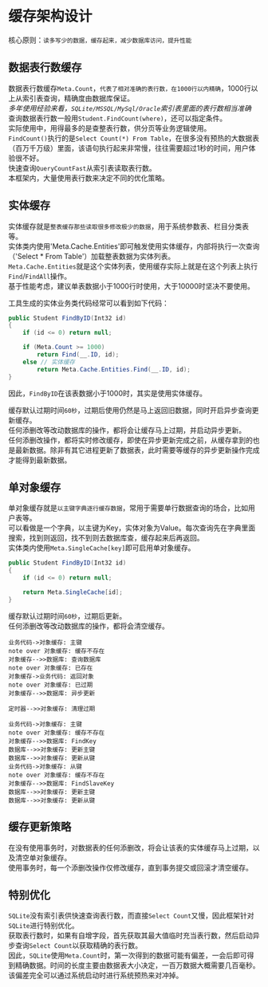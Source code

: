 ﻿# 缓存架构设计
核心原则：`读多写少的数据，缓存起来，减少数据库访问，提升性能`  

## 数据表行数缓存
数据表行数缓存`Meta.Count`，`代表了相对准确的表行数，在1000行以内精确`，1000行以上从索引表查询，精确度由数据库保证。  
*多年使用经验来看，`SQLite/MSSQL/MySql/Oracle`索引表里面的表行数相当准确*  
查询数据表行数一般用`Student.FindCount(where)`，还可以指定条件。  
实际使用中，用得最多的是查整表行数，供分页等业务逻辑使用。  
`FindCount()`执行的是`Select Count(*) From Table`，在很多没有预热的大数据表（百万千万级）里面，该语句执行起来非常慢，往往需要超过1秒的时间，用户体验很不好。  
快速查询`QueryCountFast`从索引表读取表行数。  
本框架内，大量使用表行数来决定不同的优化策略。  

## 实体缓存
实体缓存就是`整表缓存那些读取很多修改极少的数据`，用于系统参数表、栏目分类表等。  
实体类内使用'Meta.Cache.Entities'即可触发使用实体缓存，内部将执行一次查询（'Select * From Table'）加载整表数据为实体列表。  
`Meta.Cache.Entities`就是这个实体列表，使用缓存实际上就是在这个列表上执行`Find`/`FindAll`操作。  
基于性能考虑，建议单表数据小于1000行时使用，大于10000时坚决不要使用。  

工具生成的实体业务类代码经常可以看到如下代码：  
```csharp
public Student FindByID(Int32 id)
{
    if (id <= 0) return null;

    if (Meta.Count >= 1000)
        return Find(__.ID, id);
    else // 实体缓存
        return Meta.Cache.Entities.Find(__.ID, id);
}
```
因此，`FindByID`在该表数据小于1000时，其实是使用实体缓存。

缓存默认过期时间`60秒`，过期后使用仍然是马上返回旧数据，同时开启异步查询更新缓存。  
任何添删改等改动数据库的操作，都将会让缓存马上过期，并启动异步更新。  
任何添删改操作，都将实时修改缓存，即使在异步更新完成之前，从缓存拿到的也是最新数据。除非有其它进程更新了数据表，此时需要等缓存的异步更新操作完成才能得到最新数据。

## 单对象缓存
单对象缓存就是`以主键字典逐行缓存数据`，常用于需要单行数据查询的场合，比如用户表等。  
可以看做是一个字典，以主键为Key，实体对象为Value。每次查询先在字典里面搜索，找到则返回，找不到则去数据库查，缓存起来后再返回。  
实体类内使用`Meta.SingleCache[key]`即可启用单对象缓存。
```csharp
public Student FindByID(Int32 id)
{
    if (id <= 0) return null;

    return Meta.SingleCache[id];
}
```

缓存默认过期时间`60秒`，过期后更新。  
任何添删改等改动数据库的操作，都将会清空缓存。  

```sequence{theme="simple"}
业务代码->对象缓存: 主键
note over 对象缓存: 缓存不存在
对象缓存-->>数据库: 查询数据库
note over 对象缓存: 已存在
对象缓存->业务代码: 返回对象
note over 对象缓存: 已过期
对象缓存-->>数据库: 异步更新

定时器-->>对象缓存: 清理过期
```

```sequence{theme="simple"}
业务代码->对象缓存: 主键
note over 对象缓存: 缓存不存在
对象缓存-->>数据库: FindKey
数据库-->>对象缓存: 更新主键
数据库-->>对象缓存: 更新从键
业务代码->对象缓存: 从键
note over 对象缓存: 缓存不存在
对象缓存-->>数据库: FindSlaveKey
数据库-->>对象缓存: 更新主键
数据库-->>对象缓存: 更新从键
```


## 缓存更新策略
在没有使用事务时，对数据表的任何添删改，将会让该表的实体缓存马上过期，以及清空单对象缓存。  
使用事务时，每一个添删改操作仅修改缓存，直到事务提交或回滚才清空缓存。  

## 特别优化
`SQLite`没有索引表供快速查询表行数，而直接`Select Count`又慢，因此框架针对`SQLite`进行特别优化。  
获取表行数时，如果有自增字段，首先获取其最大值临时充当表行数，然后启动异步查询`Select Count`以获取精确的表行数。  
因此，`SQLite`使用`Meta.Count`时，第一次得到的数据可能有偏差，一会后即可得到精确数据。时间的长度主要由数据表大小决定，一百万数据大概需要几百毫秒。该偏差完全可以通过系统启动时进行系统预热来对冲掉。  
